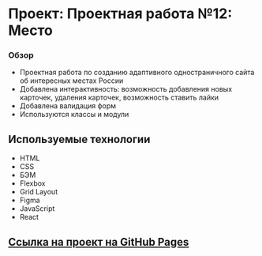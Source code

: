 # Проект: Проектная работа №12: Место

### Обзор

* Проектная работа по созданию адаптивного одностраничного сайта об интересных местах России
* Добавлена интерактивность: возможность добавления новых карточек, удаления карточек, возможность ставить лайки
* Добавлена валидация форм
* Используются классы и модули

## Используемые технологии

* HTML
* CSS
* БЭМ
* Flexbox
* Grid Layout
* Figma
* JavaScript
* React

## [Ссылка на проект на GitHub Pages](https://dhoine345.github.io/mesto/)
